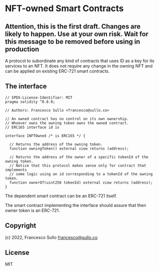# NFT-owned Smart Contracts

## Attention, this is the first draft. Changes are likely to happen. Use at your own risk. Wait for this message to be removed before using in production

A protocol to subordinate any kind of contracts that uses ID as a key for its services to an NFT. It does not require any change in the owning NFT and can be applied on existing ERC-721 smart contracts.

## The interface

``` solidity
// SPDX-License-Identifier: MIT
pragma solidity ^0.8.9;

// Authors: Francesco Sullo <francesco@sullo.co>

// An owned contract has no control on its own ownership.
// Whoever owns the owning token owns the owned contract.
// ERC165 interface id is

interface INFTOwned /* is ERC165 */ {

  // Returns the address of the owning token.
  function owningToken() external view returns (address);

  // Returns the address of the owner of a specific tokenId of the owning token.
  // Notice that this protocol makes sense only for contract that implements
  // some logic using an id corresponding to a tokenId of the owning token.
  function ownerOf(uint256 tokenId) external view returns (address);
}
```

The dependent smart contract can be an ERC-721 itself.

The smart contract implementing the interface should assure that then owner token is an ERC-721.


## Copyright

(c) 2022, Francesco Sullo <francesco@sullo.co>

## License

MIT
